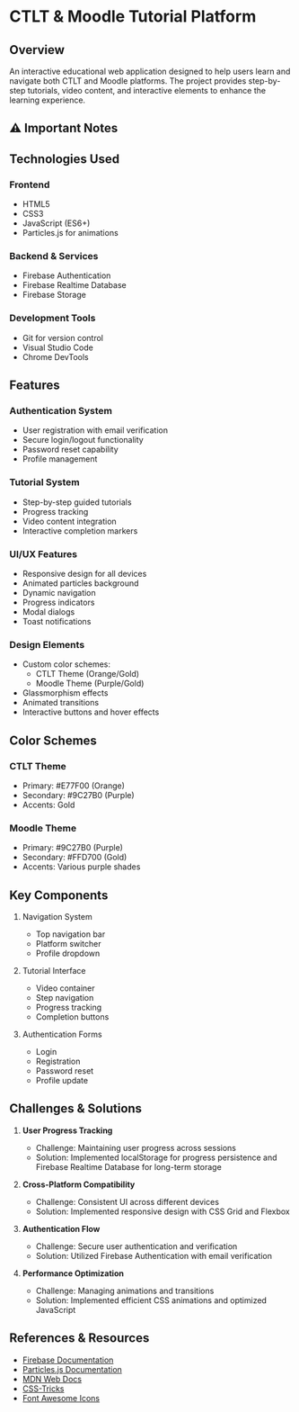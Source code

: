# CTLT & Moodle Tutorial Platform

## Overview
An interactive educational web application designed to help users learn and navigate both CTLT and Moodle platforms. The project provides step-by-step tutorials, video content, and interactive elements to enhance the learning experience.

## ⚠️ Important Notes

## Technologies Used
### Frontend
- HTML5
- CSS3
- JavaScript (ES6+)
- Particles.js for animations

### Backend & Services
- Firebase Authentication
- Firebase Realtime Database
- Firebase Storage

### Development Tools
- Git for version control
- Visual Studio Code
- Chrome DevTools

## Features
### Authentication System
- User registration with email verification
- Secure login/logout functionality
- Password reset capability
- Profile management

### Tutorial System
- Step-by-step guided tutorials
- Progress tracking
- Video content integration
- Interactive completion markers

### UI/UX Features
- Responsive design for all devices
- Animated particles background
- Dynamic navigation
- Progress indicators
- Modal dialogs
- Toast notifications

### Design Elements
- Custom color schemes:
  - CTLT Theme (Orange/Gold)
  - Moodle Theme (Purple/Gold)
- Glassmorphism effects
- Animated transitions
- Interactive buttons and hover effects

## Color Schemes
### CTLT Theme
- Primary: #E77F00 (Orange)
- Secondary: #9C27B0 (Purple)
- Accents: Gold

### Moodle Theme
- Primary: #9C27B0 (Purple)
- Secondary: #FFD700 (Gold)
- Accents: Various purple shades

## Key Components
1. Navigation System
   - Top navigation bar
   - Platform switcher
   - Profile dropdown

2. Tutorial Interface
   - Video container
   - Step navigation
   - Progress tracking
   - Completion buttons

3. Authentication Forms
   - Login
   - Registration
   - Password reset
   - Profile update

## Challenges & Solutions
1. **User Progress Tracking**
   - Challenge: Maintaining user progress across sessions
   - Solution: Implemented localStorage for progress persistence and Firebase Realtime Database for long-term storage

2. **Cross-Platform Compatibility**
   - Challenge: Consistent UI across different devices
   - Solution: Implemented responsive design with CSS Grid and Flexbox

3. **Authentication Flow**
   - Challenge: Secure user authentication and verification
   - Solution: Utilized Firebase Authentication with email verification

4. **Performance Optimization**
   - Challenge: Managing animations and transitions
   - Solution: Implemented efficient CSS animations and optimized JavaScript

## References & Resources
- [Firebase Documentation](https://firebase.google.com/docs)
- [Particles.js Documentation](https://vincentgarreau.com/particles.js/)
- [MDN Web Docs](https://developer.mozilla.org/)
- [CSS-Tricks](https://css-tricks.com/)
- [Font Awesome Icons](https://fontawesome.com/)
